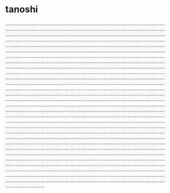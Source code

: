 # tanoshi

......................................................................................................................................................................................................................................................................................................................................................................................................................................................................................................................................................................................................................................................................................................................................................................................................................................................................................................................................................................................................................................................................................................................................................................................................................................................................................................................................................................................................................................................................................................................................................................................................................................................................................................................................................................................................................................................................................................................................................................................................................................................................................................................................................................................................................................................................................................................................................................................................................................................................................................................................................................................................................................................................................................................................................................................................................................................................................................................................................................................................................................................................................................................................................................................................................................................................................................................................................................................................................................................................................................................................................................................................................................................................................................................................................................................................................................................................................................
